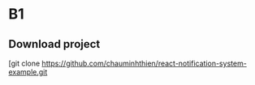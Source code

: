 # B1
  ## Download project
  [git clone https://github.com/chauminhthien/react-notification-system-example.git